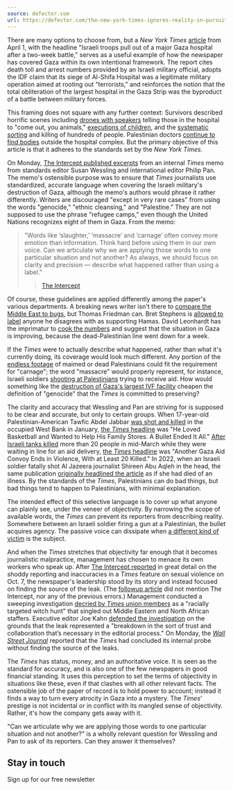 ```yaml
---
source: defector.com
url: https://defector.com/the-new-york-times-ignores-reality-in-pursuit-of-objectivity
---
```


There are many options to choose from, but a _New York Times_ [article](https://www.nytimes.com/2024/04/01/world/middleeast/gaza-al-shifa-hospital.html) from April 1, with the headline "Israeli troops pull out of a major Gaza hospital after a two-week battle," serves as a useful example of how the newspaper has covered Gaza within its own intentional framework. The report cites death toll and arrest numbers provided by an Israeli military official, adopts the IDF claim that its siege of Al-Shifa Hospital was a legitimate military operation aimed at rooting out "terrorists," and reinforces the notion that the total obliteration of the largest hospital in the Gaza Strip was the byproduct of a battle between military forces.

This framing does not square with any further context: Survivors described horrific scenes including [drones with speakers](https://mondoweiss.net/2024/04/come-out-you-animals-how-the-massacre-at-al-shifa-hospital-happened/) telling those in the hospital to "come out, you animals," [executions of children](https://reliefweb.int/report/occupied-palestinian-territory/week-israeli-army-executes-13-children-and-near-al-shifa-hospital-enar), and the [systematic sorting](https://twitter.com/EyeonPalestine/status/1775128491589009733) and killing of hundreds of people. Palestinian doctors [continue to find bodies](https://www.aljazeera.com/program/newsfeed/2024/4/16/mass-grave-discovered-at-gaza-hospital-occupied-by-israeli-forces) outside the hospital complex. But the primary objective of this article is that it adheres to the standards set by the _New York Times_.

On Monday, [The Intercept published excerpts](https://theintercept.com/2024/04/15/nyt-israel-gaza-genocide-palestine-coverage/) from an internal _Times_ memo from standards editor Susan Wessling and international editor Philip Pan. The memo's ostensible purpose was to ensure that _Times_ journalists use standardized, accurate language when covering the Israeli military's destruction of Gaza, although the memo's authors would phrase it rather differently. Writers are discouraged "except in very rare cases" from using the words "genocide," "ethnic cleansing," and "Palestine." They are not supposed to use the phrase "refugee camps," even though the United Nations recognizes eight of them in Gaza. From the memo:

> "Words like ‘slaughter,’ ‘massacre’ and ‘carnage’ often convey more emotion than information. Think hard before using them in our own voice. Can we articulate why we are applying those words to one particular situation and not another? As always, we should focus on clarity and precision — describe what happened rather than using a label."[](https://theintercept.com/collections/israel-palestine/)
> 
> > [The Intercept](https://theintercept.com/2024/04/15/nyt-israel-gaza-genocide-palestine-coverage/)

Of course, these guidelines are applied differently among the paper's various departments. A breaking news writer isn't there to [compare the Middle East to bugs](https://defector.com/new-york-times-pays-thomas-friedman-to-compare-the-middle-east-to-bugs), but Thomas Friedman can. Bret Stephens is [allowed to label](https://www.nytimes.com/2024/04/02/opinion/the-appalling-tactics-of-the-free-palestine-movement.html) anyone he disagrees with as supporting Hamas. David Leonhardt has the imprimatur to [cook the numbers](https://defector.com/the-new-york-times-david-leonhardt-turns-in-a-nasty-piece-of-work) and suggest that the situation in Gaza is improving, because the dead-Palestinian line went down for a week.

If the _Times_ were to actually describe what happened, rather than what it's currently doing, its coverage would look much different. Any portion of the [endless footage](https://defector.com/bearing-witness-to-gaza-grief-shouldnt-feel-like-a-radical-act) of maimed or dead Palestinians could fit the requirement for "carnage"; the word "massacre" would properly represent, for instance, Israeli soldiers [shooting at Palestinians](https://defector.com/the-status-quo-in-gaza-is-death) trying to receive aid. How would something like the [destruction of Gaza's largest IVF facility](https://www.reuters.com/world/middle-east/5000-lives-one-shell-gazas-ivf-embryos-destroyed-by-israeli-strike-2024-04-17/) cheapen the definition of "genocide" that the _Times_ is committed to preserving?

The clarity and accuracy that Wessling and Pan are striving for is supposed to be clear and accurate, but only to certain groups. When 17-year-old Palestinian-American Tawfic Abdel Jabbar [was shot and killed](https://www.washingtonpost.com/world/2024/01/26/tawfic-jabbar-american-palestinian-teenager/) in the occupied West Bank in January, [the _Times_ headline](https://www.nytimes.com/2024/01/21/us/tawfic-abdel-jabbar-palestian-american.html) was "He Loved Basketball and Wanted to Help His Family Stores. A Bullet Ended It All." [After Israeli tanks killed](https://www.reuters.com/world/middle-east/dozens-palestinians-killed-injured-israeli-forces-targeting-people-awaiting-aid-2024-03-14/) more than 20 people in mid-March while they were waiting in line for an aid delivery, [the _Times_ headline](https://www.nytimes.com/2024/03/15/world/middleeast/gaza-convoy-israel.html) was "Another Gaza Aid Convoy Ends in Violence, With at Least 20 Killed." In 2022, when an Israeli soldier fatally shot Al Jazeera journalist Shireen Abu Aqleh in the head, the same publication [originally headlined the article](https://twitter.com/nyt_diff/status/1524449834782146561) as if she had died of an illness. By the standards of the _Times_, Palestinians can do bad things, but bad things tend to happen to Palestinians, with minimal explanation.

The intended effect of this selective language is to cover up what anyone can plainly see, under the veneer of objectivity. By narrowing the scope of available words, the _Times_ can prevent its reporters from describing reality. Somewhere between an Israeli soldier firing a gun at a Palestinian, the bullet acquires agency. The passive voice can dissipate when [a different kind of victim](https://defector.com/the-exchange-rate-on-palestinian-life) is the subject.

And when the _Times_ stretches that objectivity far enough that it becomes journalistic malpractice, management has chosen to menace its own workers who speak up. After [The Intercept reported](https://theintercept.com/2024/02/28/new-york-times-anat-schwartz-october-7/?utm_medium=social&utm_source=twitter&utm_campaign=theintercept) in great detail on the shoddy reporting and inaccuracies in a _Times_ feature on sexual violence on Oct. 7, the newspaper's leadership stood by its story and instead focused on finding the source of the leak. (The [followup article](https://www.nytimes.com/2024/03/25/world/middleeast/video-sexual-assault-israel-kibbutz-hamas.html) did not mention The Intercept, nor any of the previous errors.) Management conducted a sweeping investigation [decried by _Times_ union members](https://www.washingtonpost.com/style/media/2024/03/01/nytimes-leak-investigation-guild-intercept-hamas/) as a "racially targeted witch hunt" that singled out Middle Eastern and North African staffers. Executive editor Joe Kahn [defended the investigation](https://www.wsj.com/business/media/new-york-times-reporters-rebellion-a6951d91?mod=article_inline) on the grounds that the leak represented a "breakdown in the sort of trust and collaboration that’s necessary in the editorial process." On Monday, the _[Wall Street Journal](https://www.wsj.com/business/media/new-york-times-ends-investigation-into-leak-over-gaza-coverage-without-conclusive-finding-fffc8739)_ reported that the _Times_ had concluded its internal probe without finding the source of the leaks.

The _Times_ has status, money, and an authoritative voice. It is seen as the standard for accuracy, and is also one of the few newspapers in good financial standing. It uses this perception to set the terms of objectivity in situations like these, even if that clashes with all other relevant facts. The ostensible job of the paper of record is to hold power to account; instead it finds a way to turn every atrocity in Gaza into a mystery. The _Times_' prestige is not incidental or in conflict with its mangled sense of objectivity. Rather, it's how the company gets away with it.

"Can we articulate why we are applying those words to one particular situation and not another?" is a wholly relevant question for Wessling and Pan to ask of its reporters. Can they answer it themselves?

## Stay in touch

Sign up for our free newsletter
